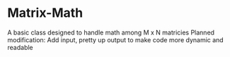 # Matrix-Math
A basic class designed to handle math among M x N matricies
Planned modification: Add input, pretty up output to make code more dynamic and readable
